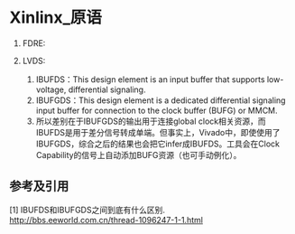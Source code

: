 # Xinlinx_原语

1. FDRE:

2. LVDS:
   1. IBUFDS：This design element is an input buffer that supports low-voltage, differential signaling.
   2. IBUFGDS：This design element is a dedicated differential signaling input buffer for connection to the clock buffer (BUFG) or MMCM.
   3. 所以差别在于IBUFGDS的输出用于连接global clock相关资源，而IBUFDS是用于差分信号转成单端。但事实上，Vivado中，即使使用了IBUFGDS，综合之后的结果也会把它infer成IBUFDS。工具会在Clock Capability的信号上自动添加BUFG资源（也可手动例化）。

## 参考及引用

[1] IBUFDS和IBUFGDS之间到底有什么区别. <http://bbs.eeworld.com.cn/thread-1096247-1-1.html>
